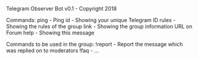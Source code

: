 Telegram Observer Bot v0.1 - Copyright 2018

Commands:
ping - Ping
id - Showing your unique Telegram ID
rules - Showing the rules of the group
link - Showing the group information URL on Forum
help - Showing this message

Commands to be used in the group:
!report - Report the message which was replied on to moderators
!faq - ...